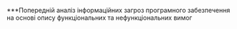***Попередній аналіз інформаційних загроз програмного забезпечення на основі опису функціональних та нефункціональних вимог
